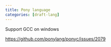 ```yaml
---
title: Pony language
categories: [draft-lang]
---
```


Support GCC on windows

<https://github.com/ponylang/ponyc/issues/2079>
